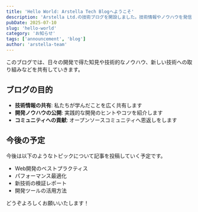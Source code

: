 ```yaml
---
title: 'Hello World: Arstella Tech Blogへようこそ'
description: 'Arstella Ltd.の技術ブログを開設しました。技術情報やノウハウを発信していきます。'
pubDate: 2025-07-10
slug: 'hello-world'
category: 'お知らせ'
tags: ['announcement', 'blog']
author: 'arstella-team'
---
```


このブログでは、日々の開発で得た知見や技術的なノウハウ、新しい技術への取り組みなどを共有していきます。

## ブログの目的

- **技術情報の共有**: 私たちが学んだことを広く共有します
- **開発ノウハウの公開**: 実践的な開発のヒントやコツを紹介します
- **コミュニティへの貢献**: オープンソースコミュニティへ恩返しをします

## 今後の予定

今後は以下のようなトピックについて記事を投稿していく予定です。

- Web開発のベストプラクティス
- パフォーマンス最適化
- 新技術の検証レポート
- 開発ツールの活用方法

どうぞよろしくお願いいたします！